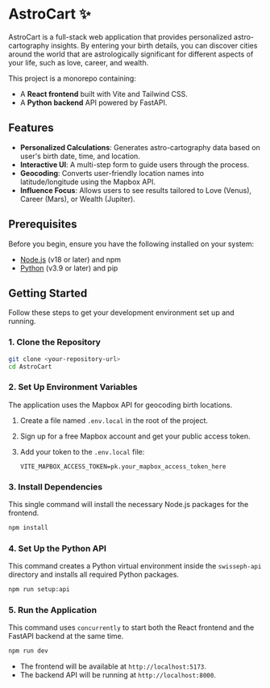 # AstroCart ✨

AstroCart is a full-stack web application that provides personalized astro-cartography insights. By entering your birth details, you can discover cities around the world that are astrologically significant for different aspects of your life, such as love, career, and wealth.

This project is a monorepo containing:
-   A **React frontend** built with Vite and Tailwind CSS.
-   A **Python backend** API powered by FastAPI.

## Features

-   **Personalized Calculations**: Generates astro-cartography data based on user's birth date, time, and location.
-   **Interactive UI**: A multi-step form to guide users through the process.
-   **Geocoding**: Converts user-friendly location names into latitude/longitude using the Mapbox API.
-   **Influence Focus**: Allows users to see results tailored to Love (Venus), Career (Mars), or Wealth (Jupiter).

## Prerequisites

Before you begin, ensure you have the following installed on your system:

-   [Node.js](https://nodejs.org/) (v18 or later) and npm
-   [Python](https://www.python.org/) (v3.9 or later) and pip

## Getting Started

Follow these steps to get your development environment set up and running.

### 1. Clone the Repository

```bash
git clone <your-repository-url>
cd AstroCart
```

### 2. Set Up Environment Variables

The application uses the Mapbox API for geocoding birth locations.

1.  Create a file named `.env.local` in the root of the project.
2.  Sign up for a free Mapbox account and get your public access token.
3.  Add your token to the `.env.local` file:

    ```
    VITE_MAPBOX_ACCESS_TOKEN=pk.your_mapbox_access_token_here
    ```

### 3. Install Dependencies

This single command will install the necessary Node.js packages for the frontend.

```bash
npm install
```

### 4. Set Up the Python API

This command creates a Python virtual environment inside the `swisseph-api` directory and installs all required Python packages.

```bash
npm run setup:api
```

### 5. Run the Application

This command uses `concurrently` to start both the React frontend and the FastAPI backend at the same time.

```bash
npm run dev
```

-   The frontend will be available at `http://localhost:5173`.
-   The backend API will be running at `http://localhost:8000`.